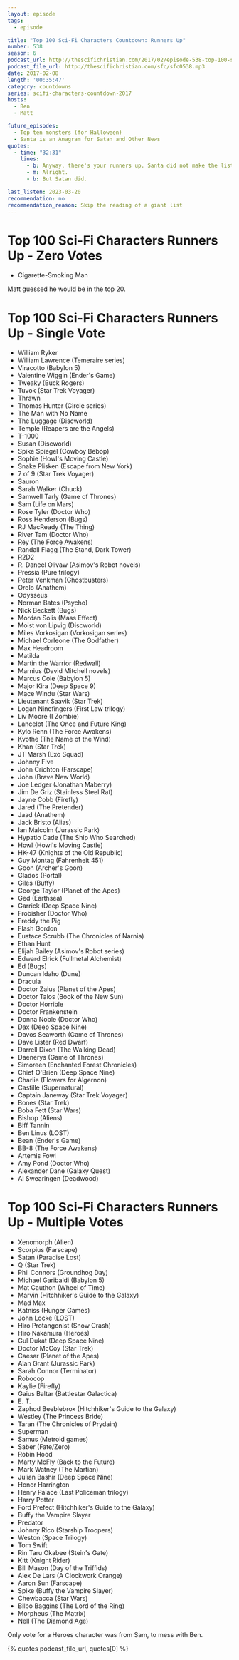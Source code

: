 ```yaml
---
layout: episode
tags:
  - episode

title: "Top 100 Sci-Fi Characters Countdown: Runners Up"
number: 538
season: 6
podcast_url: http://thescifichristian.com/2017/02/episode-538-top-100-sci-fi-characters-countdown-runners-up/
podcast_file_url: http://thescifichristian.com/sfc/sfc0538.mp3
date: 2017-02-08
length: '00:35:47'
category: countdowns
series: scifi-characters-countdown-2017
hosts:
  - Ben
  - Matt

future_episodes:
  - Top ten monsters (for Halloween)
  - Santa is an Anagram for Satan and Other News
quotes:
  - time: "32:31"
    lines:
      - b: Anyway, there's your runners up. Santa did not make the list.
      - m: Alright.
      - b: But Satan did.

last_listen: 2023-03-20
recommendation: no
recommendation_reason: Skip the reading of a giant list
---
```


# Top 100 Sci-Fi Characters Runners Up - Zero Votes
- Cigarette-Smoking Man

Matt guessed he would be in the top 20.

# Top 100 Sci-Fi Characters Runners Up - Single Vote
- William Ryker
- William Lawrence (Temeraire series)
- Viracotto (Babylon 5)
- Valentine Wiggin (Ender's Game)
- Tweaky (Buck Rogers)
- Tuvok (Star Trek Voyager)
- Thrawn
- Thomas Hunter (Circle series)
- The Man with No Name
- The Luggage (Discworld)
- Temple (Reapers are the Angels)
- T-1000
- Susan (Discworld)
- Spike Spiegel (Cowboy Bebop)
- Sophie (Howl's Moving Castle)
- Snake Plisken (Escape from New York)
- 7 of 9 (Star Trek Voyager)
- Sauron
- Sarah Walker (Chuck)
- Samwell Tarly (Game of Thrones)
- Sam (Life on Mars)
- Rose Tyler (Doctor Who)
- Ross Henderson (Bugs)
- RJ MacReady (The Thing)
- River Tam (Doctor Who)
- Rey (The Force Awakens)
- Randall Flagg (The Stand, Dark Tower)
- R2D2
- R. Daneel Olivaw (Asimov's Robot novels)
- Pressia (Pure trilogy)
- Peter Venkman (Ghostbusters)
- Orolo (Anathem)
- Odysseus
- Norman Bates (Psycho)
- Nick Beckett (Bugs)
- Mordan Solis (Mass Effect)
- Moist von Lipvig (Discworld)
- Miles Vorkosigan (Vorkosigan series)
- Michael Corleone (The Godfather)
- Max Headroom
- Matilda
- Martin the Warrior (Redwall)
- Marnius (David Mitchell novels)
- Marcus Cole (Babylon 5)
- Major Kira (Deep Space 9)
- Mace Windu (Star Wars)
- Lieutenant Saavik (Star Trek)
- Logan Ninefingers (First Law trilogy)
- Liv Moore (I Zombie)
- Lancelot (The Once and Future King)
- Kylo Renn (The Force Awakens)
- Kvothe (The Name of the Wind)
- Khan (Star Trek)
- JT Marsh (Exo Squad)
- Johnny Five
- John Crichton (Farscape)
- John (Brave New World)
- Joe Ledger (Jonathan Maberry)
- Jim De Griz (Stainless Steel Rat)
- Jayne Cobb (Firefly)
- Jared (The Pretender)
- Jaad (Anathem)
- Jack Bristo (Alias)
- Ian Malcolm (Jurassic Park)
- Hypatio Cade (The Ship Who Searched)
- Howl (Howl's Moving Castle)
- HK-47 (Knights of the Old Republic)
- Guy Montag (Fahrenheit 451)
- Goon (Archer's Goon)
- Glados (Portal)
- Giles (Buffy)
- George Taylor (Planet of the Apes)
- Ged (Earthsea)
- Garrick (Deep Space Nine)
- Frobisher (Doctor Who)
- Freddy the Pig
- Flash Gordon
- Eustace Scrubb (The Chronicles of Narnia)
- Ethan Hunt
- Elijah Bailey (Asimov's Robot series)
- Edward Elrick (Fullmetal Alchemist)
- Ed (Bugs)
- Duncan Idaho (Dune)
- Dracula
- Doctor Zaius (Planet of the Apes)
- Doctor Talos (Book of the New Sun)
- Doctor Horrible
- Doctor Frankenstein
- Donna Noble (Doctor Who)
- Dax (Deep Space Nine)
- Davos Seaworth (Game of Thrones)
- Dave Lister (Red Dwarf)
- Darrell Dixon (The Walking Dead)
- Daenerys (Game of Thrones)
- Simoreen (Enchanted Forest Chronicles)
- Chief O'Brien (Deep Space Nine)
- Charlie (Flowers for Algernon)
- Castille (Supernatural)
- Captain Janeway (Star Trek Voyager)
- Bones (Star Trek)
- Boba Fett (Star Wars)
- Bishop (Aliens)
- Biff Tannin
- Ben Linus (LOST)
- Bean (Ender's Game)
- BB-8 (The Force Awakens)
- Artemis Fowl
- Amy Pond (Doctor Who)
- Alexander Dane (Galaxy Quest)
- Al Swearingen (Deadwood)

# Top 100 Sci-Fi Characters Runners Up - Multiple Votes
- Xenomorph (Alien)
- Scorpius (Farscape)
- Satan (Paradise Lost)
- Q (Star Trek)
- Phil Connors (Groundhog Day)
- Michael Garibaldi (Babylon 5)
- Mat Cauthon (Wheel of Time)
- Marvin (Hitchhiker's Guide to the Galaxy)
- Mad Max
- Katniss (Hunger Games)
- John Locke (LOST)
- Hiro Protangonist (Snow Crash)
- Hiro Nakamura (Heroes)
- Gul Dukat (Deep Space Nine)
- Doctor McCoy (Star Trek)
- Caesar (Planet of the Apes)
- Alan Grant (Jurassic Park)
- Sarah Connor (Terminator)
- Robocop
- Kaylie (Firefly)
- Gaius Baltar (Battlestar Galactica)
- E. T.
- Zaphod Beeblebrox (Hitchhiker's Guide to the Galaxy)
- Westley (The Princess Bride)
- Taran (The Chronicles of Prydain)
- Superman
- Samus (Metroid games)
- Saber (Fate/Zero)
- Robin Hood
- Marty McFly (Back to the Future)
- Mark Watney (The Martian)
- Julian Bashir (Deep Space Nine)
- Honor Harrington
- Henry Palace (Last Policeman trilogy)
- Harry Potter
- Ford Prefect (Hitchhiker's Guide to the Galaxy)
- Buffy the Vampire Slayer
- Predator
- Johnny Rico (Starship Troopers)
- Weston (Space Trilogy)
- Tom Swift
- Rin Taru Okabee (Stein's Gate)
- Kitt (Knight Rider)
- Bill Mason (Day of the Triffids)
- Alex De Lars (A Clockwork Orange)
- Aaron Sun (Farscape)
- Spike (Buffy the Vampire Slayer)
- Chewbacca (Star Wars)
- Bilbo Baggins (The Lord of the Ring)
- Morpheus (The Matrix)
- Nell (The Diamond Age)

Only vote for a Heroes character was from Sam, to mess with Ben.

{% quotes podcast_file_url, quotes[0] %}